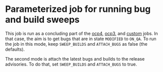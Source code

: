 # Parameterized job for running bug and build sweeps

This job is run as a concluding part of the [ocp4], [ocp3], and [custom] jobs.
In that case, the aim is to get bugs that are in state `MODIFIED` to `ON_QA`.  To
run the job in this mode, keep `SWEEP_BUILDS` and `ATTACH_BUGS` as false (the
defaults).

The second mode is attach the latest bugs and builds to the release advisories.
To do that, set `SWEEP_BUILDS` and `ATTACH_BUGS` to true.


[ocp4]: https://saml.buildvm.hosts.prod.psi.bos.redhat.com:8888/job/aos-cd-builds/job/build%252Focp4/
[ocp3]: https://saml.buildvm.hosts.prod.psi.bos.redhat.com:8888/job/aos-cd-builds/job/build%252Focp3/
[custom]: https://saml.buildvm.hosts.prod.psi.bos.redhat.com:8888/job/aos-cd-builds/job/build%252Fcustom/
